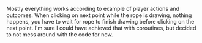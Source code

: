 Mostly everything works according to example of player actions and outcomes.
When clicking on next point while the rope is drawing, nothing happens, you have to wait for rope to finish drawing before clicking on the next point. 
I'm sure I could have achieved that with coroutines, but decided to not mess around with the code for now. 

